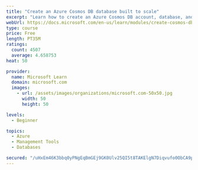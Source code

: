 ```yaml
---
title: "Create an Azure Cosmos DB database built to scale"
excerpt: "Learn how to create an Azure Cosmos DB account, database, and container built to scale as your application grows."
webUrl: https://docs.microsoft.com/en-us/learn/modules/create-cosmos-db-for-scale/
type: course
price: Free
length: PT35M
ratings:
  count: 4507
  average: 4.658753
heat: 50

provider:
  name: Microsoft Learn
  domain: microsoft.com
  images:
    - url: /assets/images/organizations/microsoft.com-50x50.jpg
      width: 50
      height: 50

levels:
  - Beginner

topics:
  - Azure
  - Management Tools
  - Databases

secured: "/uHxEm46K3bbq0yPNgEqBmGEj9GK0Ulv25QI5t8TAKElgN7Diqvufo0ObCA9pkwwKr0S+SyzPYsyHBImad1+K5p053ohEo6XttyucNVMYk8ykyeuLxRDP/nxCLI7GZnx7WW1BgmGN3XOy9DXJKRSl+A4Wgsw1vg5rfQ7aYFgVhFlmnUuWN7PO8eTUSLu0aHvctfAD6piiCOpl2kZj1VhozDHkfgo5Ita1y9qTZZEU41xq5BqBhfz0RP5PceB0Ezdtb0S1u+JHoS5REf4hm+lPpL+kbR45s70qhwd49ISJFlcuVWqcqh9xiKYl4qOC7eyDmnXFUnVohsPUkMV385wRpUN/mWZOg/ZvQC5Ql4OLdrRNAqMTrRs10cE56S+OQ+8/2zpp+iBHx5bCJwIvV5zFAYQ04wb97oZizFPXxqbxlg=;ZlDh+w9KZmHWDn3U3miGPg=="
---
```


